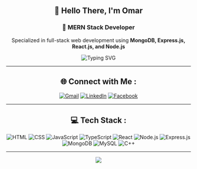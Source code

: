 <div align="center">

## 👋 Hello There, I'm Omar

### 🚀 MERN Stack Developer  
Specialized in full-stack web development using **MongoDB, Express.js, React.js, and Node.js**

![Typing SVG](https://readme-typing-svg.demolab.com?font=Fira+Code&weight=500&size=24&color=04d9ff&center=true&vCenter=true&width=435&lines=MERN+Stack+Developer;Full+Stack+Web+Development;ReactJs+|+NodeJs+)

---

## 🌐 Connect with Me :
[![Gmail](https://img.shields.io/badge/Gmail-D14836?style=for-the-badge&logo=gmail&logoColor=white)](mailto:omarahmedelnadey@gmail.com) 
[![LinkedIn](https://img.shields.io/badge/LinkedIn-0077B5?style=for-the-badge&logo=linkedin&logoColor=white)](https://www.linkedin.com/in/omarelnadey/) 
[![Facebook](https://img.shields.io/badge/Facebook-%231877F2.svg?logo=Facebook&logoColor=white&style=for-the-badge)](https://facebook.com/omarahmedelnadey)


---

## 💻 Tech Stack :

![HTML](https://img.shields.io/badge/html5-e34c26?style=for-the-badge&logo=html5&logoColor=white)
![CSS](https://img.shields.io/badge/css3-1572B6?style=for-the-badge&logo=css3&logoColor=white)
![JavaScript](https://img.shields.io/badge/javascript-f7df1e?style=for-the-badge&logo=javascript&logoColor=black)
![TypeScript](https://img.shields.io/badge/typescript-3178c6?style=for-the-badge&logo=typescript&logoColor=white)
![React](https://img.shields.io/badge/react-20232A?style=for-the-badge&logo=react&logoColor=61DAFB)
![Node.js](https://img.shields.io/badge/node.js-339933?style=for-the-badge&logo=nodedotjs&logoColor=white)
![Express.js](https://img.shields.io/badge/express.js-404D59?style=for-the-badge&logo=express&logoColor=white)
![MongoDB](https://img.shields.io/badge/mongodb-4ea94b?style=for-the-badge&logo=mongodb&logoColor=white)
![MySQL](https://img.shields.io/badge/mysql-4479A1?style=for-the-badge&logo=mysql&logoColor=white)
![C++](https://img.shields.io/badge/c++-00599C?style=for-the-badge&logo=c%2B%2B&logoColor=white)

---

[![](https://visitcount.itsvg.in/api?id=Omar-elnady&icon=0&color=0)](https://visitcount.itsvg.in)

</div>
